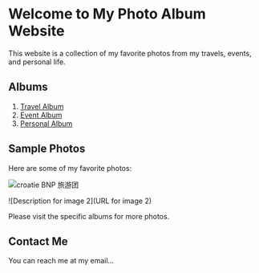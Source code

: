 # Welcome to My Photo Album Website

This website is a collection of my favorite photos from my travels, events, and personal life.

## Albums

1. [Travel Album](travel.md)
2. [Event Album](event.md)
3. [Personal Album](personal.md)

## Sample Photos

Here are some of my favorite photos:

![croatie BNP 旅游团](https://github.com/skalce0/lesharicots/blob/main/IMG_8445.JPG)

![Description for image 2](URL for image 2)

Please visit the specific albums for more photos.

## Contact Me

You can reach me at my email...
